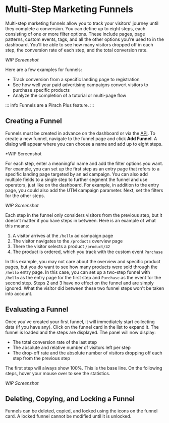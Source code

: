 # Multi-Step Marketing Funnels

Multi-step marketing funnels allow you to track your visitors' journey until they complete a conversion. You can define up to eight steps, each consisting of one or more filter options. These include pages, page patterns, custom events, tags, and all the other options you're used to in the dashboard. You'll be able to see how many visitors dropped off in each step, the conversion rate of each step, and the total conversion rate.

*WIP Screenshot*

Here are a few examples for funnels:

* Track conversion from a specific landing page to registration
* See how well your paid advertising campaigns convert visitors to purchase specific products
* Analyze the completion of a tutorial or multi-page flow

::: info
Funnels are a Pirsch Plus feature.
:::

## Creating a Funnel

Funnels must be created in advance on the dashboard or via the [API](/api-sdks/api#managing-funnels). To create a new funnel, navigate to the funnel page and click **Add Funnel**. A dialog will appear where you can choose a name and add up to eight steps.

*WIP Screenshot

For each step, enter a meaningful name and add the filter options you want. For example, you can set up the first step as an entry page that refers to a specific landing page targeted by an ad campaign. You can also add multiple fields to a single step to further segment the funnel and use operators, just like on the dashboard. For example, in addition to the entry page, you could also add the UTM campaign parameter. Next, set the filters for the other steps.

*WIP Screenshot*

Each step in the funnel only considers visitors from the previous step, but it doesn't matter if you have steps in between. Here is an example of what this means:

1. A visitor arrives at the `/hello` ad campaign page
2. The visitor navigates to the `/products` overview page
3. There the visitor selects a product `/product/42`
4. The product is ordered, which you track with the custom event `Purchase`

In this example, you may not care about the overview and specific product pages, but you do want to see how many products were sold through the `/hello` entry page. In this case, you can set up a two-step funnel with `/hello` as the entry page for the first step and `Purchase` as the event for the second step. Steps 2 and 3 have no effect on the funnel and are simply ignored. What the visitor did between these two funnel steps won't be taken into account.

## Evaluating a Funnel

Once you've created your first funnel, it will immediately start collecting data (if you have any). Click on the funnel card in the list to expand it. The funnel is loaded and the steps are displayed. The panel will now display:

* The total conversion rate of the last step
* The absolute and relative number of visitors left per step
* The drop-off rate and the absolute number of visitors dropping off each step from the previous step

The first step will always show 100%. This is the base line. On the following steps, hover your mouse over to see the statistics.

*WIP Screenshot*

## Deleting, Copying, and Locking a Funnel

Funnels can be deleted, copied, and locked using the icons on the funnel card. A locked funnel cannot be modified until it is unlocked.
